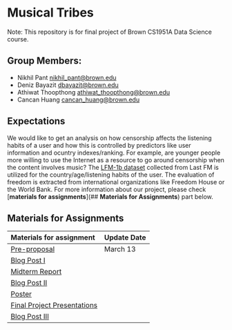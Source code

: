 # **Musical Tribes**

Note: This repository is for final project of Brown CS1951A Data Science course. 

## **Group Members**:
* Nikhil Pant <a href="nikhil_pant@brown.edu">nikhil_pant@brown.edu</a>
* Deniz Bayazit <a href="dbayazit@brown.edu">dbayazit@brown.edu</a>
* Athiwat Thoopthong <a href="athiwat_thoopthong@brown.edu">athiwat_thoopthong@brown.edu</a>
* Cancan Huang <a href="cancan_huang@brown.edu">cancan_huang@brown.edu</a>

## **Expectations**

We would like to get an analysis on how censorship affects the listening habits of a user and how this is controlled by predictors like user information and ocuntry indexes/ranking. For example, are younger people more willing to use the Internet as a resource to go around censorship when the content involves music? The [LFM-1b dataset](http://www.cp.jku.at/datasets/LFM-1b/) collected from Last FM is utilized for the country/age/listening habits of the user. The evaluation of freedom is extracted from international organizations like Freedom House or the World Bank. For more information about our project, please check [**materials for assignments**](## **Materials for Assignments**) part below.

## **Materials for Assignments** ##

| Materials for assignment        | Update Date |
| :------------------------------ | :---------- |
| [Pre-proposal](./Pre-Proposal)  | March 13    |
| [Blog Post I]()                 |             |
| [Midterm Report]()              |             |
| [Blog Post II]()                |             |
| [Poster]()                      |             |
| [Final Project Presentations]() |             |
| [Blog Post III]()               |             |

